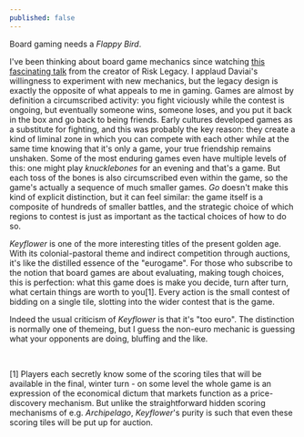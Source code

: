 ```yaml
---
published: false
---
```


Board gaming needs a *Flappy Bird*.

I've been thinking about board game mechanics since watching [this fascinating talk](http://vimeo.com/82383614) from the creator of Risk Legacy. I applaud Daviai's willingness to experiment with new mechanics, but the legacy design is exactly the opposite of what appeals to me in gaming. Games are almost by definition a circumscribed activity: you fight viciously while the contest is ongoing, but eventually someone wins, someone loses, and you put it back in the box and go back to being friends. Early cultures developed games as a substitute for fighting, and this was probably the key reason: they create a kind of liminal zone in which you can compete with each other while at the same time knowing that it's only a game, your true friendship remains unshaken. Some of the most enduring games even have multiple levels of this: one might play *knucklebones* for an evening and that's a game. But each toss of the bones is also circumscribed even within the game, so the game's actually a sequence of much smaller games. *Go* doesn't make this kind of explicit distinction, but it can feel similar: the game itself is a composite of hundreds of smaller battles, and the strategic choice of which regions to contest is just as important as the tactical choices of how to do so.

*Keyflower* is one of the more interesting titles of the present golden age. With its colonial-pastoral theme and indirect competition through auctions, it's like the distilled essence of the "eurogame". For those who subscribe to the notion that board games are about evaluating, making tough choices, this is perfection: what this game does is make you decide, turn after turn, what certain things are worth to you[1]. Every action is the small contest of bidding on a single tile, slotting into the wider contest that is the game.

Indeed the usual criticism of *Keyflower* is that it's "too euro". The distinction is normally one of themeing, but  I guess the non-euro mechanic is guessing what your opponents are doing, bluffing and the like.

<br />
<p />

[1] Players each secretly know some of the scoring tiles that will be available in the final, winter turn - on some level the whole game is an expression of the economical dictum that markets function as a price-discovery mechanism. But unlike the straightforward hidden scoring mechanisms of e.g. *Archipelago*, *Keyflower*'s purity is such that even these scoring tiles will be put up for auction.
